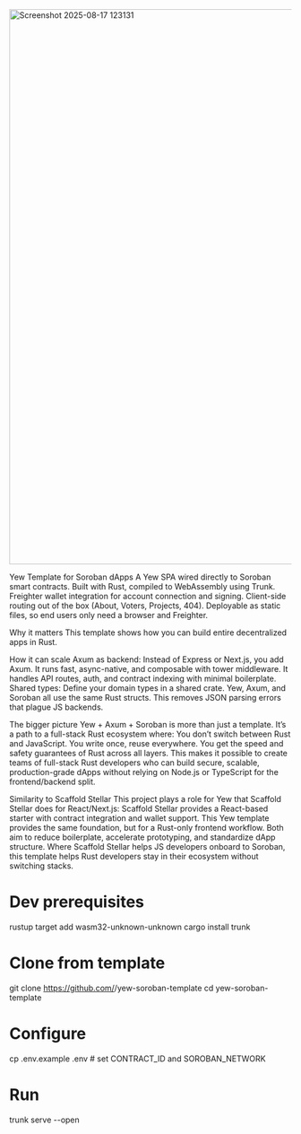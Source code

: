 <img width="1918" height="990" alt="Screenshot 2025-08-17 123131" src="https://github.com/user-attachments/assets/a5c65996-605b-42f2-b33c-3896d10fdc6e" />

Yew Template for Soroban dApps
A Yew SPA wired directly to Soroban smart contracts.
Built with Rust, compiled to WebAssembly using Trunk.
Freighter wallet integration for account connection and signing.
Client-side routing out of the box (About, Voters, Projects, 404).
Deployable as static files, so end users only need a browser and Freighter.

Why it matters
This template shows how you can build entire decentralized apps in Rust. 

How it can scale
Axum as backend: Instead of Express or Next.js, you add Axum. 
It runs fast, async-native, and composable with tower middleware. It handles API routes, auth, and contract indexing with minimal boilerplate.
Shared types: Define your domain types in a shared crate. Yew, Axum, and Soroban all use the same Rust structs. This removes JSON parsing errors that plague JS backends.

The bigger picture
Yew + Axum + Soroban is more than just a template. It’s a path to a full-stack Rust ecosystem where: You don’t switch between Rust and JavaScript.
You write once, reuse everywhere.
You get the speed and safety guarantees of Rust across all layers.
This makes it possible to create teams of full-stack Rust developers who can build secure, scalable, production-grade dApps without relying on Node.js or TypeScript for the frontend/backend split.

Similarity to Scaffold Stellar
This project plays a role for Yew that Scaffold Stellar does for React/Next.js:
Scaffold Stellar provides a React-based starter with contract integration and wallet support.
This Yew template provides the same foundation, but for a Rust-only frontend workflow.
Both aim to reduce boilerplate, accelerate prototyping, and standardize dApp structure.
Where Scaffold Stellar helps JS developers onboard to Soroban, this template helps Rust developers stay in their ecosystem without switching stacks.


# Dev prerequisites
rustup target add wasm32-unknown-unknown
cargo install trunk

# Clone from template
git clone https://github.com/<you>/yew-soroban-template
cd yew-soroban-template

# Configure
cp .env.example .env   # set CONTRACT_ID and SOROBAN_NETWORK

# Run
trunk serve --open
